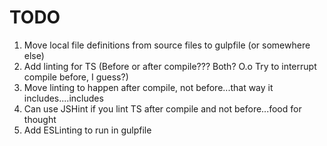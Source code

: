 # TODO

1. Move local file definitions from source files to gulpfile (or somewhere else)
2. Add linting for TS (Before or after compile??? Both? O.o Try to interrupt compile before, I guess?)
3. Move linting to happen after compile, not before...that way it includes....includes
4. Can use JSHint if you lint TS after compile and not before...food for thought
5. Add ESLinting to run in gulpfile